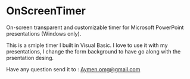 # OnScreenTimer
On-screen transparent and customizable timer for Microsoft PowerPoint presentations (Windows only). 

This is a smiple timer I built in Visual Basic. I love to use it with my presentations, I change the form background to have go along with the prsentation desing.  


Have any question send it to : Aymen.omg@gmail.com
